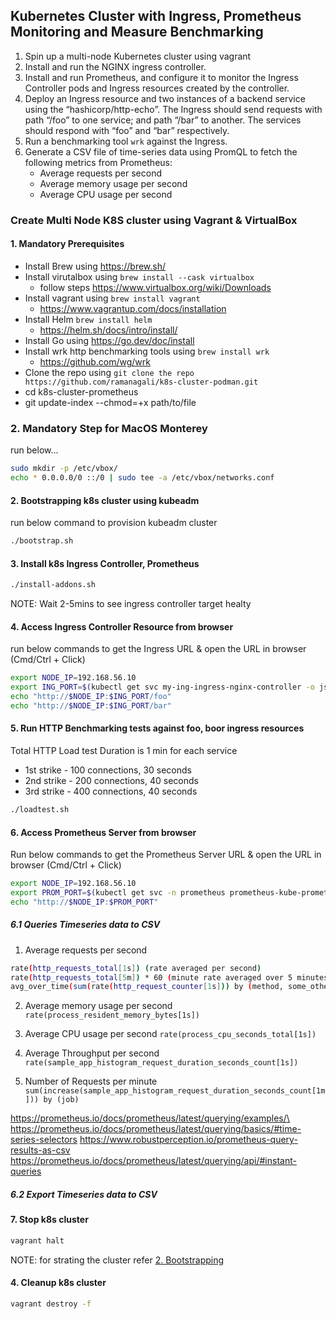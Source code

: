 ## Kubernetes Cluster with Ingress, Prometheus Monitoring and Measure Benchmarking
1. Spin up a multi-node Kubernetes cluster using vagrant 
2. Install and run the NGINX ingress controller.
3. Install and run Prometheus, and configure it to monitor the Ingress Controller pods and Ingress resources created by the controller.
4. Deploy an Ingress resource and two instances of a backend service using the “hashicorp/http-echo”. The Ingress should send requests with path “/foo” to one service; and path “/bar” to another. The services should respond with “foo” and “bar” respectively.
5. Run a benchmarking tool `wrk` against the Ingress.
6. Generate a CSV file of time-series data using PromQL to fetch the following metrics from Prometheus:
   * Average requests per second
   * Average memory usage per second
   * Average CPU usage per second

### Create Multi Node K8S cluster using Vagrant & VirtualBox
#### 1. Mandatory Prerequisites
* Install Brew using https://brew.sh/
* Install virutalbox using `brew install --cask virtualbox`         
  * follow steps https://www.virtualbox.org/wiki/Downloads
* Install vagrant using `brew install vagrant`
  * https://www.vagrantup.com/docs/installation
* Install Helm `brew install helm`      
  * https://helm.sh/docs/intro/install/
* Install Go using https://go.dev/doc/install
* Install wrk http benchmarking tools using `brew install wrk`
  * https://github.com/wg/wrk
* Clone the repo using `git clone the repo https://github.com/ramanagali/k8s-cluster-podman.git`
* cd k8s-cluster-prometheus
* git update-index --chmod=+x path/to/file

### 2. Mandatory Step for MacOS Monterey
run below...
```sh
sudo mkdir -p /etc/vbox/
echo * 0.0.0.0/0 ::/0 | sudo tee -a /etc/vbox/networks.conf
```
#### 2. Bootstrapping k8s cluster using kubeadm
run below command to provision kubeadm cluster

```sh
./bootstrap.sh
```

#### 3. Install k8s Ingress Controller, Prometheus 
```sh
./install-addons.sh
```

NOTE: Wait 2-5mins to see ingress controller target healty

#### 4. Access Ingress Controller Resource from browser
run below commands to get the Ingress URL & open the URL in browser (Cmd/Ctrl + Click)

```sh
export NODE_IP=192.168.56.10
export ING_PORT=$(kubectl get svc my-ing-ingress-nginx-controller -o jsonpath="{.spec.ports[0].nodePort}")
echo "http://$NODE_IP:$ING_PORT/foo"
echo "http://$NODE_IP:$ING_PORT/bar"
```
#### 5. Run HTTP Benchmarking tests against foo, boor ingress resources
Total HTTP Load test Duration is 1 min for each service
* 1st strike - 100 connections, 30 seconds
* 2nd strike - 200 connections, 40 seconds
* 3rd strike - 400 connections, 40 seconds
  
```sh
./loadtest.sh
```

#### 6. Access Prometheus Server from browser
Run below commands to get the Prometheus Server URL & open the URL in browser (Cmd/Ctrl + Click)
```sh
export NODE_IP=192.168.56.10
export PROM_PORT=$(kubectl get svc -n prometheus prometheus-kube-prometheus-prometheus -o jsonpath="{.spec.ports[0].nodePort}")
echo "http://$NODE_IP:$PROM_PORT"
```

##### 6.1 Queries Timeseries data to CSV

1. Average requests per second 
```sh
rate(http_requests_total[1s]) (rate averaged per second)
rate(http_requests_total[5m]) * 60 (minute rate averaged over 5 minutes)
avg_over_time(sum(rate(http_request_counter[1s])) by (method, some_other_label)[1d])
```
2. Average memory usage per second
`rate(process_resident_memory_bytes[1s])`

3. Average CPU usage per second
`rate(process_cpu_seconds_total[1s])`

4. Average Throughput per second
`rate(sample_app_histogram_request_duration_seconds_count[1s])`

5. Number of Requests per minute
`sum(increase(sample_app_histogram_request_duration_seconds_count[1m])) by (job)`

<!-- echo "http://$NODE_IP:$PROM_PORT/api/v1/query?query=cpu[1h]" -->

https://prometheus.io/docs/prometheus/latest/querying/examples/\
https://prometheus.io/docs/prometheus/latest/querying/basics/#time-series-selectors
https://www.robustperception.io/prometheus-query-results-as-csv
https://prometheus.io/docs/prometheus/latest/querying/api/#instant-queries

##### 6.2 Export Timeseries data to CSV

#### 7. Stop k8s cluster

```sh
vagrant halt
```
NOTE: for strating the cluster refer [2. Bootstrapping](#2-bootstrapping-k8s-cluster-using-kubeadm)

#### 4. Cleanup k8s cluster
```sh
vagrant destroy -f
```